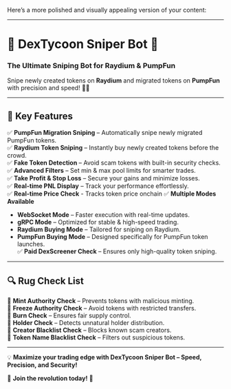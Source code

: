 Here’s a more polished and visually appealing version of your content:  

---

# 🚀 DexTycoon Sniper Bot 🚀  
### The Ultimate Sniping Bot for Raydium & PumpFun  

Snipe newly created tokens on **Raydium** and migrated tokens on **PumpFun** with precision and speed! 🏹✨  

---

## 🌟 Key Features  

✅ **PumpFun Migration Sniping** – Automatically snipe newly migrated PumpFun tokens.  
✅ **Raydium Token Sniping** – Instantly buy newly created tokens before the crowd.  
✅ **Fake Token Detection** – Avoid scam tokens with built-in security checks.  
✅ **Advanced Filters** – Set min & max pool limits for smarter trades.  
✅ **Take Profit & Stop Loss** – Secure your gains and minimize losses.  
✅ **Real-time PNL Display** – Track your performance effortlessly.  
✅ **Real-time Price Check** - Tracks token price onchain
✅ **Multiple Modes Available**  
   - **WebSocket Mode** – Faster execution with real-time updates.  
   - **gRPC Mode** – Optimized for stable & high-speed trading.  
   - **Raydium Buying Mode** – Tailored for sniping on Raydium.  
   - **PumpFun Buying Mode** – Designed specifically for PumpFun token launches.  
✅ **Paid DexScreener Check** – Ensures only high-quality token sniping.  

---

## 🔍 Rug Check List  

🔹 **Mint Authority Check** – Prevents tokens with malicious minting.  
🔹 **Freeze Authority Check** – Avoid tokens with restricted transfers.  
🔹 **Burn Check** – Ensures fair supply control.  
🔹 **Holder Check** – Detects unnatural holder distribution.  
🔹 **Creator Blacklist Check** – Blocks known scam creators.  
🔹 **Token Name Blacklist Check** – Filters out suspicious tokens.  

---

💡 **Maximize your trading edge with DexTycoon Sniper Bot – Speed, Precision, and Security!**  

🚀 **Join the revolution today!** 🚀  
